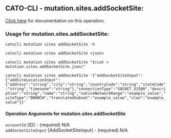 
## CATO-CLI - mutation.sites.addSocketSite:
[Click here](https://api.catonetworks.com/documentation/#mutation-mutation.sites.addSocketSite) for documentation on this operation.

### Usage for mutation.sites.addSocketSite:

`catocli mutation sites addSocketSite -h`

`catocli mutation sites addSocketSite <json>`

`catocli mutation sites addSocketSite "$(cat < mutation.sites.addSocketSite.json)"`

`catocli mutation sites addSocketSite '{"addSocketSiteInput":{"addSiteLocationInput":{"address":"string","city":"string","countryCode":"string","stateCode":"string","timezone":"string"},"connectionType":"SOCKET_X1500","description":"string","name":"string","nativeNetworkRange":"example_value","siteType":"BRANCH","translatedSubnet":"example_value","vlan":"example_value"}}'`


#### Operation Arguments for mutation.sites.addSocketSite ####

`accountId` [ID] - (required) N/A    
`addSocketSiteInput` [AddSocketSiteInput] - (required) N/A    
